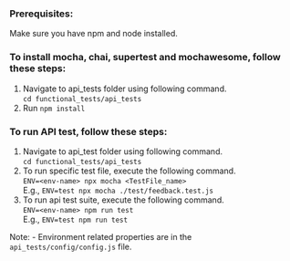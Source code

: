 ### Prerequisites:
Make sure you have npm and node installed.<br> 

### To install mocha, chai, supertest and mochawesome, follow these steps:
1. Navigate to api_tests folder using following command. <br> 
`cd functional_tests/api_tests`<br>
2. Run `npm install`<br> 

### To run API test, follow these steps:
1. Navigate to api_test folder using following command. <br> 
`cd functional_tests/api_tests`<br>
2. To run specific test file, execute the following command.<br>
`ENV=<env-name> npx mocha <TestFile_name>`<br>
E.g., `ENV=test npx mocha ./test/feedback.test.js`<br>
3. To run api test suite, execute the following command.<br>
`ENV=<env-name> npm run test`<br>
E.g., `ENV=test npm run test`<br>

Note: 
    - Environment related properties are in the `api_tests/config/config.js` file.<br>